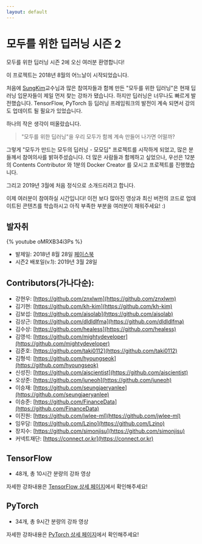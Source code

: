 ```yaml
---
layout: default
---
```


# 모두를 위한 딥러닝 시즌 2

모두를 위한 딥러닝 시즌 2에 오신 여러분 환영합니다!

이 프로젝트는 2018년 8월의 어느날이 시작되었습니다.

처음에 [SungKim](https://github.com/hunkim)교수님과 많은 참여자들과 함께 만든 "모두를 위한 딥러닝"은 현재 딥러닝 입문자들이 제일 먼저 찾는 강좌가 됐습니다. 하지만 딥러닝은 너무나도 빠르게 발전했습니다. TensorFlow, PyTorch 등 딥러닝 프레임워크의 발전이 계속 되면서 강의도 업데이트 될 필요가 있었습니다.

하나의 작은 생각이 떠올랐습니다.

> "모두를 위한 딥러닝"을 우리 모두가 함께 계속 만들어 나가면 어떨까?

그렇게 "모두가 만드는 모두의 딥러닝 - 모모딥" 프로젝트를 시작하게 되었고, 많은 분들께서 참여의사를 밝혀주셨습니다. 더 많은 사람들과 함께하고 싶었으나, 우선은 12분의 Contents Contributor 와 1분의 Docker Creator 를 모시고 프로젝트를 진행했습니다.

그리고 2019년 3월에 처음 정식으로 소개드리려고 합니다.

이제 여러분이 참여하실 시간입니다! 이전 보다 많아진 영상과 최신 버전의 코드로 업데이트된 콘텐츠를 학습하시고 아직 부족한 부분을 여러분이 채워주세요! :)

## 발자취

{% youtube oMRXB34i3Ps %}

- 발제일: 2018년 8월 28일 [페이스북](https://www.facebook.com/groups/TensorFlowKR/permalink/741437216197339/)
- 시즌2 배포일(v.1): 2019년 3월 28일

## Contributors(가나다순):

- 강현우: [https://github.com/znxlwm](https://github.com/znxlwm)
- 김기현: [https://github.com/kh-kim](https://github.com/kh-kim)
- 김보섭: [https://github.com/aisolab](https://github.com/aisolab)
- 김상근: [https://github.com/dldldlfma](https://github.com/dldldlfma)
- 김수상: [https://github.com/healess](https://github.com/healess)
- 김영석: [https://github.com/mightydeveloper](https://github.com/mightydeveloper)
- 김준호: [https://github.com/taki0112](https://github.com/taki0112)
- 김형석: [https://github.com/hyoungseok](https://github.com/hyoungseok)
- 신성진: [https://github.com/aiscientist](https://github.com/aiscientist)
- 오상준: [https://github.com/juneoh](https://github.com/juneoh)
- 이승재: [https://github.com/seungjaeryanlee](https://github.com/seungjaeryanlee)
- 이승준: [https://github.com/FinanceData](https://github.com/FinanceData)
- 이진원: [https://github.com/jwlee-ml](https://github.com/jwlee-ml)
- 임우담: [https://github.com/Lzino](https://github.com/Lzino)
- 장지수: [https://github.com/simonjisu](https://github.com/simonjisu)
- 커넥트재단: [https://connect.or.kr](https://connect.or.kr)

## TensorFlow

* 48개, 총 10시간 분량의 강좌 영상

자세한 강좌내용은 [TensorFlow 상세 페이지](./lec_tensorflow.html)에서 확인해주세요!

## PyTorch

* 34개, 총 9시간 분량의 강좌 영상

자세한 강좌내용은 [PyTorch 상세 페이지](./lec_pytorch.html)에서 확인해주세요!

